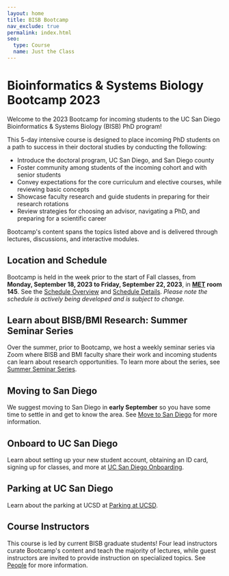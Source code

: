 ```yaml
---
layout: home
title: BISB Bootcamp
nav_exclude: true
permalink: index.html
seo:
  type: Course
  name: Just the Class
---
```


# Bioinformatics & Systems Biology Bootcamp 2023

Welcome to the 2023 Bootcamp for incoming students to the UC San Diego Bioinformatics & Systems Biology (BISB) PhD program!

This 5-day intensive course is designed to place incoming PhD students on a path to success in their doctoral studies by conducting the following:

- Introduce the doctoral program, UC San Diego, and San Diego county
- Foster community among students of the incoming cohort and with senior students
- Convey expectations for the core curriculum and elective courses, while reviewing basic concepts
- Showcase faculty research and guide students in preparing for their research rotations
- Review strategies for choosing an advisor, navigating a PhD, and preparing for a scientific career

Bootcamp's content spans the topics listed above and is delivered through lectures, discussions, and interactive modules.

## Location and Schedule

Bootcamp is held in the week prior to the start of Fall classes, from **Monday, September 18, 2023 to Friday, September 22, 2023**, in **[MET](https://goo.gl/maps/eXQLH5v2zcRU8f8P8) room 145**. See the [Schedule Overview](schedule-overview.md) and [Schedule Details](schedule-details.md). *Please note the schedule is actively being developed and is subject to change.*

## Learn about BISB/BMI Research: Summer Seminar Series

Over the summer, prior to Bootcamp, we host a weekly seminar series via Zoom where BISB and BMI faculty share their work and incoming students can learn about research opportunities. To learn more about the series, see [Summer Seminar Series](summer-seminar.md).

## Moving to San Diego

We suggest moving to San Diego in **early September** so you have some time to settle in and get to know the area. See [Move to San Diego](move-to-san-diego.md) for more information.

## Onboard to UC San Diego

Learn about setting up your new student account, obtaining an ID card, signing up for classes, and more at [UC San Diego Onboarding](ucsd-onboarding.md).

## Parking at UC San Diego

Learn about the parking at UCSD at [Parking at UCSD](ucsd-parking.md).

## Course Instructors

This course is led by current BISB graduate students! Four lead instructors curate Bootcamp's content and teach the majority of lectures, while guest instructors are invited to provide instruction on specialized topics. See [People](people.md) for more information.
